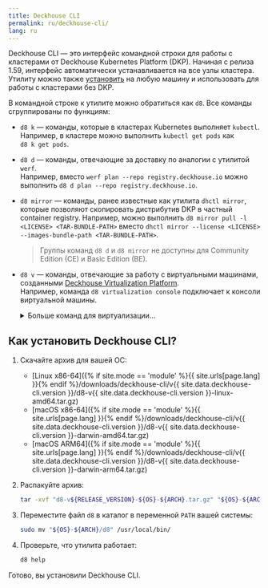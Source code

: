```yaml
---
title: Deckhouse CLI
permalink: ru/deckhouse-cli/
lang: ru
---
```


Deckhouse CLI — это интерфейс командной строки для работы с кластерами от Deckhouse Kubernetes Platform (DKP). Начиная с релиза 1.59, интерфейс автоматически устанавливается на все узлы кластера. Утилиту можно также [установить](#как-установить-deckhouse-cli) на любую машину и использовать для работы с кластерами без DKP.

В командной строке к утилите можно обратиться как `d8`. Все команды сгруппированы по функциям:
* `d8 k` — команды, которые в кластерах Kubernetes выполняет `kubectl`.  
    Например, в кластере можно выполнить `kubectl get pods` как `d8 k get pods`.
* `d8 d` — команды, отвечающие за доставку по аналогии с утилитой `werf`.  
    Например, вместо `werf plan --repo registry.deckhouse.io` можно выполнить `d8 d plan --repo registry.deckhouse.io`.

* `d8 mirror` — команды, ранее известные как утилита `dhctl mirror`, которые позволяют скопировать дистрибутив DKP в частный container registry.
  Например, можно выполнить `d8 mirror pull -l <LICENSE> <TAR-BUNDLE-PATH>` вместо `dhctl mirror --license <LICENSE> --images-bundle-path <TAR-BUNDLE-PATH>`.

  > Группы команд `d8 d` и `d8 mirror` не доступны для Community Edition (CE) и Basic Edition (BE).

* `d8 v` — команды, отвечающие за работу с виртуальными машинами, созданными [Deckhouse Virtualization Platform](/modules/virtualization/stable/).  
    Например, команда `d8 virtualization console` подключает к консоли виртуальной машины.

    <div markdown="0">
    <details><summary>Больше команд для виртуализации...</summary>
    <ul>
    <li><code>d8 v console</code> подключает к консоли виртуальной машины.</li>
    <li><code>d8 v port-forward</code> перенаправляет локальные порты на виртуальную машину.</li>
    <li><code>d8 v scp</code> использует клиент SCP для работы с файлами на виртуальной машине.</li>
    <li><code>d8 v ssh</code> подключает к виртуальной машине по SSH.</li>
    <li><code>d8 v vnc</code> подключает к виртуальной машине по VNC.</li>
    </ul>
    </details>
    </div>

## Как установить Deckhouse CLI?

1. Скачайте архив для вашей ОС:
   * [Linux x86-64]({% if site.mode == 'module' %}{{ site.urls[page.lang] }}{% endif %}/downloads/deckhouse-cli/v{{ site.data.deckhouse-cli.version }}/d8-v{{ site.data.deckhouse-cli.version }}-linux-amd64.tar.gz)
   * [macOS x86-64]({% if site.mode == 'module' %}{{ site.urls[page.lang] }}{% endif %}/downloads/deckhouse-cli/v{{ site.data.deckhouse-cli.version }}/d8-v{{ site.data.deckhouse-cli.version }}-darwin-amd64.tar.gz)
   * [macOS ARM64]({% if site.mode == 'module' %}{{ site.urls[page.lang] }}{% endif %}/downloads/deckhouse-cli/v{{ site.data.deckhouse-cli.version }}/d8-v{{ site.data.deckhouse-cli.version }}-darwin-arm64.tar.gz)

1. Распакуйте архив:

   ```bash
   tar -xvf "d8-v${RELEASE_VERSION}-${OS}-${ARCH}.tar.gz" "${OS}-${ARCH}/d8"
   ```

1. Переместите файл `d8` в каталог в переменной `PATH` вашей системы:

   ```bash
   sudo mv "${OS}-${ARCH}/d8" /usr/local/bin/
   ```

1. Проверьте, что утилита работает:

   ```bash
   d8 help
   ```

Готово, вы установили Deckhouse CLI.
